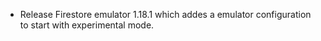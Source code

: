 - Release Firestore emulator 1.18.1 which addes a emulator configuration to start with experimental mode.

